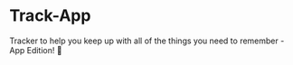 # Track-App
Tracker to help you keep up with all of the things you need to remember - App Edition! 💫
